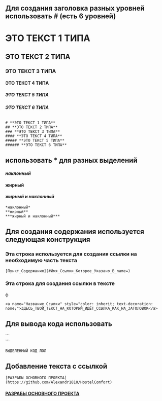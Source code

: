## Для создания заголовка разных уровней использовать # (есть 6 уровней)
# **ЭТО ТЕКСТ 1 ТИПА**
## **ЭТО ТЕКСТ 2 ТИПА**
### **ЭТО ТЕКСТ 3 ТИПА**
#### **ЭТО ТЕКСТ 4 ТИПА**
##### **ЭТО ТЕКСТ 5 ТИПА**
###### **ЭТО ТЕКСТ 6 ТИПА**
```
# **ЭТО ТЕКСТ 1 ТИПА**
## **ЭТО ТЕКСТ 2 ТИПА**
### **ЭТО ТЕКСТ 3 ТИПА**
#### **ЭТО ТЕКСТ 4 ТИПА**
##### **ЭТО ТЕКСТ 5 ТИПА**
###### **ЭТО ТЕКСТ 6 ТИПА**
```
## использовать * для разных выделений</a> 
#### *наклонный*
#### **жирный**
#### ***жирный и наклонный***
```
*наклонный*
**жирный**
***жирный и наклонный***
```
## Для создания содержания используется следующая конструкция  
### Эта строка используется для создания ссылки на необходимую часть текста
```
[Пункт_Содержания](#Имя_Ссылки_Которое_Указано_В_name=)
```
### Эта строка для создания ссылки в тексте
<a name="ф" style="color: inherit; text-decoration: none;">ф</a> 
```
<a name="Название_Ссылки" style="color: inherit; text-decoration: none;">ЗДЕСЬ_ТВОЙ_ТЕКСТ_НА_КОТОРЫЙ_ИДЁТ_ССЫЛКА_КАК_НА_ЗАГОЛОВОК</a> 
```
## Для вывода кода использовать
\```  
\```
```
ВЫДЕЛЕННЫЙ КОД ЛОЛ
```
## Добавление текста с ссылкой
```
[РАЗРАБЫ ОСНОВНОГО ПРОЕКТА](https://github.com/Alexandr1810/HostelComfort)
```
#### [РАЗРАБЫ ОСНОВНОГО ПРОЕКТА](https://github.com/Alexandr1810/HostelComfort)